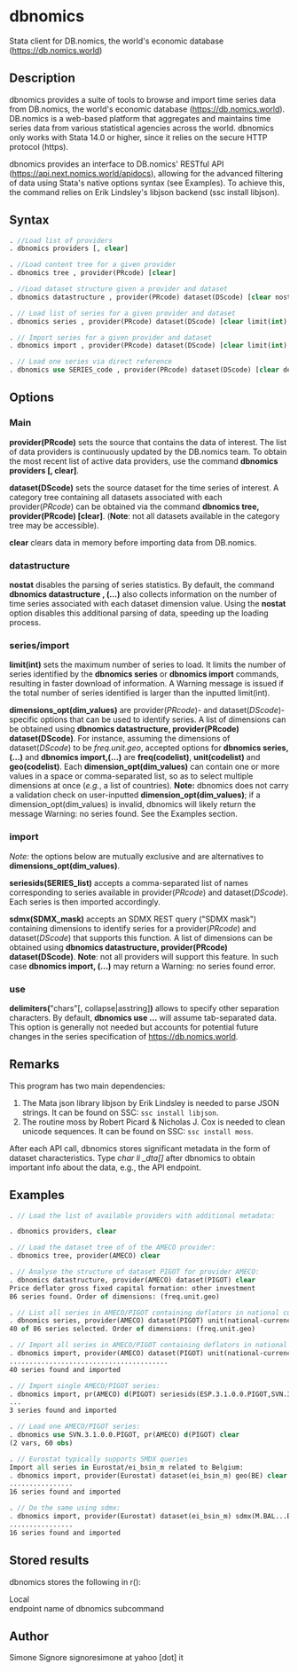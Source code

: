 # dbnomics
Stata client for DB.nomics, the world's economic database (https://db.nomics.world)

## Description

dbnomics provides a suite of tools to browse and import time series data
from DB.nomics, the world's economic database (https://db.nomics.world).
DB.nomics is a web-based platform that aggregates and maintains time
series data from various statistical agencies across the world.  dbnomics
only works with Stata 14.0 or higher, since it relies on the secure HTTP
protocol (https).

dbnomics provides an interface to DB.nomics' RESTful API
(https://api.next.nomics.world/apidocs), allowing for the advanced
filtering of data using Stata's native options syntax (see Examples). To
achieve this, the command relies on Erik Lindsley's libjson backend (ssc
install libjson).

## Syntax

```Stata
. //Load list of providers
. dbnomics providers [, clear]

. //Load content tree for a given provider
. dbnomics tree , provider(PRcode) [clear]

. //Load dataset structure given a provider and dataset
. dbnomics datastructure , provider(PRcode) dataset(DScode) [clear nostat]

. // Load list of series for a given provider and dataset
. dbnomics series , provider(PRcode) dataset(DScode) [clear limit(int) dimensions_opt]

. // Import series for a given provider and dataset
. dbnomics import , provider(PRcode) dataset(DScode) [clear limit(int) seriesids(SERIES_list) sdmx(SDMX_mask) dimensions_opt]

. // Load one series via direct reference
. dbnomics use SERIES_code , provider(PRcode) dataset(DScode) [clear delimiter(char)]
```

## Options
### Main

**provider(**PRcode**)** sets the source that contains the data of interest. The
list of data providers is continuously updated by the DB.nomics team.
To obtain the most recent list of active data providers, use the
command **dbnomics providers [, clear]**.

**dataset(**DScode**)** sets the source dataset for the time series of interest.
A category tree containing all datasets associated with each
provider(*PRcode*) can be obtained via the command **dbnomics tree,
provider(PRcode) [clear]**. (**Note**: not all datasets available in the
category tree may be accessible).

**clear** clears data in memory before importing data from DB.nomics.

### datastructure 

**nostat** disables the parsing of series statistics. By default, the command
**dbnomics datastructure , (...)** also collects information on the
number of time series associated with each dataset dimension value.
Using the **nostat** option disables this additional parsing of data,
speeding up the loading process.

### series/import

**limit(**int**)** sets the maximum number of series to load. It limits the
number of series identified by the **dbnomics series** or **dbnomics import**
commands, resulting in faster download of information.  A Warning
message is issued if the total number of series identified is larger
than the inputted limit(int).

**dimensions_opt(**dim_values**)** are provider(*PRcode*)- and
dataset(*DScode*)-specific options that can be used to identify series.
A list of dimensions can be obtained using **dbnomics datastructure,
provider(PRcode) dataset(DScode)**.  For instance, assuming the
dimensions of dataset(*DScode*) to be *freq.unit.geo*, accepted options
for **dbnomics series,(...)** and **dbnomics import,(...)** are
**freq(**codelist**)**, **unit(**codelist**)** and **geo(**codelist**)**.  Each
**dimension_opt(**dim_values**)** can contain one or more values in a space
or comma-separated list, so as to select multiple dimensions at once
(*e.g.*, a list of countries).  **Note:** dbnomics does not carry a
validation check on user-inputted **dimension_opt(**dim_values**)**; if a
dimension_opt(dim_values) is invalid, dbnomics will likely return the
message Warning: no series found. See the Examples section.

### import

*Note:* the options below are mutually exclusive and are alternatives to
**dimensions_opt(**dim_values**)**.

**seriesids(**SERIES_list**)** accepts a comma-separated list of names
corresponding to series available in provider(*PRcode*) and
dataset(*DScode*). Each series is then imported accordingly.

**sdmx(**SDMX_mask**)** accepts an SDMX REST query ("SDMX mask") containing
dimensions to identify series for a provider(*PRcode*) and
dataset(*DScode*) that supports this function.  A list of dimensions
can be obtained using **dbnomics datastructure, provider(PRcode)
dataset(DScode)**. **Note**: not all providers will support this feature.
In such case **dbnomics import, (...)** may return a Warning: no series
found error.

### use

**delimiters(**"chars"[, collapse|asstring]**)** allows to specify other
separation characters.  By default, **dbnomics use ...**  will assume
tab-separated data.  This option is generally not needed but accounts
for potential future changes in the series specification of
https://db.nomics.world.

## Remarks

This program has two main dependencies:

1) The Mata json library libjson by Erik Lindsley is needed to parse JSON
strings. It can be found on SSC: `ssc install libjson`.
2) The routine moss by Robert Picard & Nicholas J. Cox is needed to clean
unicode sequences. It can be found on SSC: `ssc install moss`.

After each API call, dbnomics stores significant metadata in the form of
dataset characteristics.  Type *char li _dta[]* after dbnomics to obtain
important info about the data, e.g., the API endpoint.

## Examples

```Stata
. // Load the list of available providers with additional metadata:

. dbnomics providers, clear

. // Load the dataset tree of of the AMECO provider:
. dbnomics tree, provider(AMECO) clear

. // Analyse the structure of dataset PIGOT for provider AMECO:
. dbnomics datastructure, provider(AMECO) dataset(PIGOT) clear
Price deflator gross fixed capital formation: other investment
86 series found. Order of dimensions: (freq.unit.geo)

. // List all series in AMECO/PIGOT containing deflators in national currency:
. dbnomics series, provider(AMECO) dataset(PIGOT) unit(national-currency-2010-100) clear
40 of 86 series selected. Order of dimensions: (freq.unit.geo)

. // Import all series in AMECO/PIGOT containing deflators in national currency:
. dbnomics import, provider(AMECO) dataset(PIGOT) unit(national-currency-2010-100) clear
........................................
40 series found and imported

. // Import single AMECO/PIGOT series:
. dbnomics import, pr(AMECO) d(PIGOT) seriesids(ESP.3.1.0.0.PIGOT,SVN.3.1.0.0.PIGOT,LVA.3.1.99.0.PIGOT) clear
...
3 series found and imported

. // Load one AMECO/PIGOT series:
. dbnomics use SVN.3.1.0.0.PIGOT, pr(AMECO) d(PIGOT) clear
(2 vars, 60 obs)

. // Eurostat typically supports SMDX queries
Import all series in Eurostat/ei_bsin_m related to Belgium:
. dbnomics import, provider(Eurostat) dataset(ei_bsin_m) geo(BE) clear
................
16 series found and imported

. // Do the same using sdmx:
. dbnomics import, provider(Eurostat) dataset(ei_bsin_m) sdmx(M.BAL...BE) clear
................
16 series found and imported
```

## Stored results

dbnomics stores the following in r():

Local     
endpoint       name of dbnomics subcommand

## Author

Simone Signore
signoresimone at yahoo [dot] it
